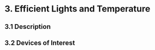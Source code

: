 # 3. Efficient Lights and Temperature

3.1 Description
---------------

3.2 Devices of Interest
-----------------------

